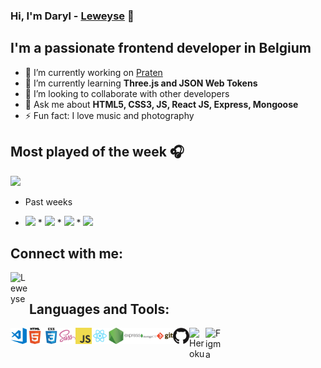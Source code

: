 ### Hi, I'm Daryl - [Leweyse][website] 👋

## I'm a passionate frontend developer in Belgium

- 🔭 I’m currently working on [Praten][praten]
- 🌱 I’m currently learning **Three.js and JSON Web Tokens**
- 👯 I’m looking to collaborate with other developers
- 💬 Ask me about **HTML5, CSS3, JS, React JS, Express, Mongoose**
- ⚡ Fun fact: I love music and photography

## Most played of the week 🎧

[<img src="https://img.youtube.com/vi/FF2sqhC9MeI/0.jpg" width="30%">][songC]

- Past weeks
 * [<img src="https://img.youtube.com/vi/C7Gd6_p9hCc/0.jpg" width="15%">][songL] * [<img src="https://img.youtube.com/vi/YDZXEkH-OG8/0.jpg" width="15%">][songL1] * [<img src="https://img.youtube.com/vi/n1h1AOeVQ38/0.jpg" width="15%">][songL2] * [<img src="https://img.youtube.com/vi/Rncqamit97g/0.jpg" width="15%">][songL3]

## Connect with me:

[<img align="left" alt="Leweyse" width="30px" src="https://img.icons8.com/ios/48/ffffff/airplane-take-off.png" />][website]

<br />

## Languages and Tools:

[<img align="left" alt="Visual Studio Code" width="26px" src="https://raw.githubusercontent.com/github/explore/80688e429a7d4ef2fca1e82350fe8e3517d3494d/topics/visual-studio-code/visual-studio-code.png" />][vscode]
[<img align="left" alt="HTML5" width="26px" src="https://raw.githubusercontent.com/github/explore/80688e429a7d4ef2fca1e82350fe8e3517d3494d/topics/html/html.png" />][html]
[<img align="left" alt="CSS3" width="26px" src="https://raw.githubusercontent.com/github/explore/80688e429a7d4ef2fca1e82350fe8e3517d3494d/topics/css/css.png" />][css]
[<img align="left" alt="Sass" width="26px" src="https://raw.githubusercontent.com/github/explore/80688e429a7d4ef2fca1e82350fe8e3517d3494d/topics/sass/sass.png" />][sass]
[<img align="left" alt="JavaScript" width="26px" src="https://raw.githubusercontent.com/github/explore/80688e429a7d4ef2fca1e82350fe8e3517d3494d/topics/javascript/javascript.png" />][js]
[<img align="left" alt="React" width="26px" src="https://raw.githubusercontent.com/github/explore/80688e429a7d4ef2fca1e82350fe8e3517d3494d/topics/react/react.png" />][react]
[<img align="left" alt="Node.js" width="26px" src="https://raw.githubusercontent.com/github/explore/80688e429a7d4ef2fca1e82350fe8e3517d3494d/topics/nodejs/nodejs.png" />][node]
[<img align="left" alt="Express" width="26px" src="https://raw.githubusercontent.com/devicons/devicon/master/icons/express/express-original-wordmark.svg" />][express]
[<img align="left" alt="MongoDB" width="26px" src="https://raw.githubusercontent.com/github/explore/80688e429a7d4ef2fca1e82350fe8e3517d3494d/topics/mongodb/mongodb.png" />][mongoDB]
[<img align="left" alt="Git" width="26px" src="https://raw.githubusercontent.com/github/explore/80688e429a7d4ef2fca1e82350fe8e3517d3494d/topics/git/git.png" />][git]
[<img align="left" alt="GitHub" width="26px" src="https://raw.githubusercontent.com/github/explore/78df643247d429f6cc873026c0622819ad797942/topics/github/github.png" />][github]
[<img align="left" alt="Heroku" width="26px" src="https://www.vectorlogo.zone/logos/heroku/heroku-icon.svg" />][heroku]
[<img align="left" alt="Figma" width="26px" src="https://www.vectorlogo.zone/logos/figma/figma-icon.svg" />][figma]

[website]: https://leweyse.github.io/portfolio/
[praten]: https://github.com/Leweyse/praten
[songC]: https://www.youtube.com/watch?v=FF2sqhC9MeI
[songL]: https://www.youtube.com/watch?v=C7Gd6_p9hCc
[songL1]: https://www.youtube.com/watch?v=YDZXEkH-OG8
[songL2]: https://www.youtube.com/watch?v=n1h1AOeVQ38
[songL3]: https://www.youtube.com/watch?v=Rncqamit97g
[vscode]: https://code.visualstudio.com/
[html]:  https://www.w3.org/html/
[css]: https://www.w3schools.com/css/
[sass]: https://sass-lang.com
[js]: https://developer.mozilla.org/en-US/docs/Web/JavaScript
[react]: https://reactjs.org/
[node]: https://nodejs.org
[mongoDB]: https://www.mongodb.com/
[git]: https://git-scm.com/
[github]: https://github.com/
[heroku]: https://heroku.com
[express]: https://expressjs.com/
[figma]: https://www.figma.com/
